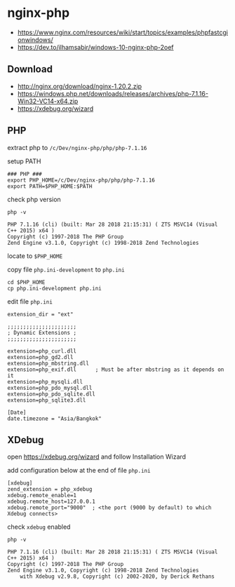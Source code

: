 # nginx-php

- https://www.nginx.com/resources/wiki/start/topics/examples/phpfastcgionwindows/
- https://dev.to/ilhamsabir/windows-10-nginx-php-2oef

## Download

- http://nginx.org/download/nginx-1.20.2.zip
- https://windows.php.net/downloads/releases/archives/php-7.1.16-Win32-VC14-x64.zip
- https://xdebug.org/wizard

## PHP

extract php to `/c/Dev/nginx-php/php/php-7.1.16`

setup PATH

```
### PHP ###
export PHP_HOME=/c/Dev/nginx-php/php/php-7.1.16
export PATH=$PHP_HOME:$PATH
```

check php version

```
php -v

PHP 7.1.16 (cli) (built: Mar 28 2018 21:15:31) ( ZTS MSVC14 (Visual C++ 2015) x64 )
Copyright (c) 1997-2018 The PHP Group
Zend Engine v3.1.0, Copyright (c) 1998-2018 Zend Technologies
```

locate to `$PHP_HOME`

copy file `php.ini-development` to `php.ini`

```
cd $PHP_HOME
cp php.ini-development php.ini
```

edit file `php.ini`

```
extension_dir = "ext"

;;;;;;;;;;;;;;;;;;;;;;
; Dynamic Extensions ;
;;;;;;;;;;;;;;;;;;;;;;

extension=php_curl.dll
extension=php_gd2.dll
extension=php_mbstring.dll
extension=php_exif.dll      ; Must be after mbstring as it depends on it
extension=php_mysqli.dll
extension=php_pdo_mysql.dll
extension=php_pdo_sqlite.dll
extension=php_sqlite3.dll

[Date]
date.timezone = "Asia/Bangkok"
```

## XDebug

open https://xdebug.org/wizard and follow Installation Wizard

add configuration below at the end of file `php.ini`

```
[xdebug]
zend_extension = php_xdebug
xdebug.remote_enable=1
xdebug.remote_host=127.0.0.1
xdebug.remote_port="9000"  ; <the port (9000 by default) to which Xdebug connects>
```

check `xdebug` enabled

```
php -v

PHP 7.1.16 (cli) (built: Mar 28 2018 21:15:31) ( ZTS MSVC14 (Visual C++ 2015) x64 )
Copyright (c) 1997-2018 The PHP Group
Zend Engine v3.1.0, Copyright (c) 1998-2018 Zend Technologies
    with Xdebug v2.9.8, Copyright (c) 2002-2020, by Derick Rethans

```
